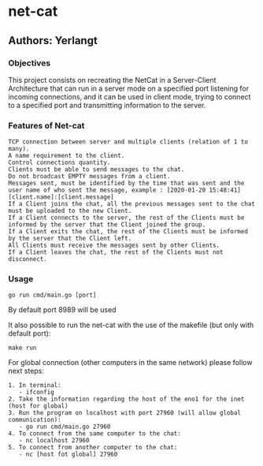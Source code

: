 # net-cat
## Authors: Yerlangt
### Objectives

This project consists on recreating the NetCat in a Server-Client Architecture that can run in a server mode on a specified port listening for incoming connections, and it can be used in client mode, trying to connect to a specified port and transmitting information to the server.

### Features of Net-cat

    TCP connection between server and multiple clients (relation of 1 to many).
    A name requirement to the client.
    Control connections quantity.
    Clients must be able to send messages to the chat.
    Do not broadcast EMPTY messages from a client.
    Messages sent, must be identified by the time that was sent and the user name of who sent the message, example : [2020-01-20 15:48:41][client.name]:[client.message]
    If a Client joins the chat, all the previous messages sent to the chat must be uploaded to the new Client.
    If a Client connects to the server, the rest of the Clients must be informed by the server that the Client joined the group.
    If a Client exits the chat, the rest of the Clients must be informed by the server that the Client left.
    All Clients must receive the messages sent by other Clients.
    If a Client leaves the chat, the rest of the Clients must not disconnect.


### Usage 
```
go run cmd/main.go [port]
```
By default port 8989 will be used

It also possible to run the net-cat with the use of the makefile (but only with default port): 
```
make run
```

For global connection (other computers in the same network) please follow next steps:
```
1. In terminal:
   - ifconfig
2. Take the information regarding the host of the eno1 for the inet (host for global)
3. Run the program on localhost with port 27960 (will allow global communication):
   - go run cmd/main.go 27960
4. To connect from the same computer to the chat:
   - nc localhost 27960
5. To connect from another computer to the chat:
   - nc [host fot global] 27960
```

